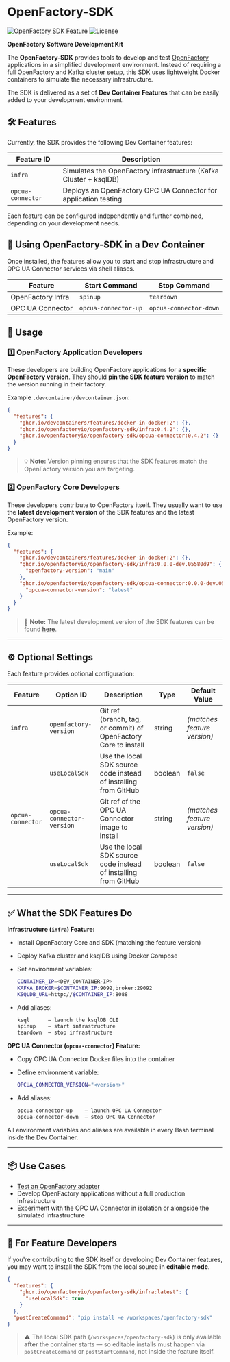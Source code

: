 # OpenFactory-SDK
[![OpenFactory SDK Feature](https://img.shields.io/badge/devcontainer-feature-blue?logo=visualstudiocode)](https://github.com/openfactoryio/openfactory-sdk/tree/main/.devcontainer/features)
![License](https://img.shields.io/github/license/openfactoryio/openfactory-sdk?style=flat-square)

**OpenFactory Software Development Kit**

The **OpenFactory-SDK** provides tools to develop and test [OpenFactory](https://github.com/openfactoryio) applications in a simplified development environment. Instead of requiring a full OpenFactory and Kafka cluster setup, this SDK uses lightweight Docker containers to simulate the necessary infrastructure.

The SDK is delivered as a set of **Dev Container Features** that can be easily added to your development environment.

## 🛠 Features

Currently, the SDK provides the following Dev Container features:

| Feature ID        | Description                                                       |
| ----------------- | ----------------------------------------------------------------- |
| `infra`           | Simulates the OpenFactory infrastructure (Kafka Cluster + ksqlDB) |
| `opcua-connector` | Deploys an OpenFactory OPC UA Connector for application testing   |

Each feature can be configured independently and further combined, depending on your development needs.

## 🐳 Using OpenFactory-SDK in a Dev Container

Once installed, the features allow you to start and stop infrastructure and OPC UA Connector services via shell aliases.

| Feature           | Start Command        | Stop Command           |
| ----------------- | -------------------- | ---------------------- |
| OpenFactory Infra | `spinup`             | `teardown`             |
| OPC UA Connector  | `opcua-connector-up` | `opcua-connector-down` |


## 🚀 Usage

### 1️⃣ OpenFactory Application Developers

These developers are building OpenFactory applications for a **specific OpenFactory version**. They should **pin the SDK feature version** to match the version running in their factory.

Example `.devcontainer/devcontainer.json`:

```json
{
  "features": {
    "ghcr.io/devcontainers/features/docker-in-docker:2": {},
    "ghcr.io/openfactoryio/openfactory-sdk/infra:0.4.2": {},
    "ghcr.io/openfactoryio/openfactory-sdk/opcua-connector:0.4.2": {}
  }
}
```

> 💡 **Note:** Version pinning ensures that the SDK features match the OpenFactory version you are targeting.

### 2️⃣ OpenFactory Core Developers

These developers contribute to OpenFactory itself. They usually want to use the **latest development version** of the SDK features and the latest OpenFactory version.

Example:

```json
{
  "features": {
    "ghcr.io/devcontainers/features/docker-in-docker:2": {},
    "ghcr.io/openfactoryio/openfactory-sdk/infra:0.0.0-dev.05580d9": {
      "openfactory-version": "main"
    },
    "ghcr.io/openfactoryio/openfactory-sdk/opcua-connector:0.0.0-dev.05580d9": {
      "opcua-connector-version": "latest"
    }
  }
}
```

> 📝 **Note:** The latest development version of the SDK features can be found [here](https://github.com/openfactoryio/openfactory-sdk/pkgs/container/openfactory-sdk).

---

## ⚙️ Optional Settings

Each feature provides optional configuration:

| Feature           | Option ID                 | Description                                                     | Type    | Default Value               |
| ----------------- | ------------------------- | --------------------------------------------------------------- | ------- | --------------------------- |
| `infra`           | `openfactory-version`     | Git ref (branch, tag, or commit) of OpenFactory Core to install | string  | *(matches feature version)* |
|                   | `useLocalSdk`             | Use the local SDK source code instead of installing from GitHub | boolean | `false`                     |
| `opcua-connector` | `opcua-connector-version` | Git ref of the OPC UA Connector image to install                | string  | *(matches feature version)* |
|                   | `useLocalSdk`             | Use the local SDK source code instead of installing from GitHub | boolean | `false`                     |

---

## ✅ What the SDK Features Do

**Infrastructure (`infra`) Feature:**

* Install OpenFactory Core and SDK (matching the feature version)
* Deploy Kafka cluster and ksqlDB using Docker Compose
* Set environment variables:

  ```bash
  CONTAINER_IP=<DEV_CONTAINER-IP>
  KAFKA_BROKER=$CONTAINER_IP:9092,broker:29092
  KSQLDB_URL=http://$CONTAINER_IP:8088
  ```
* Add aliases:

  ```bash
  ksql      – launch the ksqlDB CLI
  spinup    – start infrastructure
  teardown  – stop infrastructure
  ```

**OPC UA Connector (`opcua-connector`) Feature:**

* Copy OPC UA Connector Docker files into the container
* Define environment variable:

  ```bash
  OPCUA_CONNECTOR_VERSION="<version>"
  ```
* Add aliases:

  ```bash
  opcua-connector-up    – launch OPC UA Connector
  opcua-connector-down  – stop OPC UA Connector
  ```

All environment variables and aliases are available in every Bash terminal inside the Dev Container.

---

## 📦 Use Cases

* [Test an OpenFactory adapter](doc/test_adapter.md)
* Develop OpenFactory applications without a full production infrastructure
* Experiment with the OPC UA Connector in isolation or alongside the simulated infrastructure

---

## 🧪 For Feature Developers

If you're contributing to the SDK itself or developing Dev Container features, you may want to install the SDK from the local source in **editable mode**.

```json
{
  "features": {
    "ghcr.io/openfactoryio/openfactory-sdk/infra:latest": {
      "useLocalSdk": true
    }
  },
  "postCreateCommand": "pip install -e /workspaces/openfactory-sdk"
}
```

> ⚠️ The local SDK path (`/workspaces/openfactory-sdk`) is only available **after** the container starts — so editable installs must happen via `postCreateCommand` or `postStartCommand`, not inside the feature itself.
